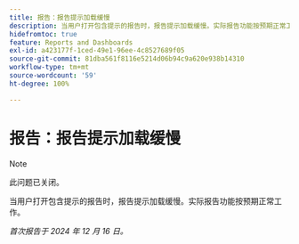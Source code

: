 ```yaml
---
title: 报告：报告提示加载缓慢
description: 当用户打开包含提示的报告时，报告提示加载缓慢。实际报告功能按预期正常工作。
hidefromtoc: true
feature: Reports and Dashboards
exl-id: a423177f-1ced-49e1-96ee-4c8527689f05
source-git-commit: 81dba561f8116e5214d06b94c9a620e938b14310
workflow-type: tm+mt
source-wordcount: '59'
ht-degree: 100%

---
```


# 报告：报告提示加载缓慢

>[!NOTE]
>
>此问题已关闭。

当用户打开包含提示的报告时，报告提示加载缓慢。实际报告功能按预期正常工作。

_首次报告于 2024 年 12 月 16 日。_
